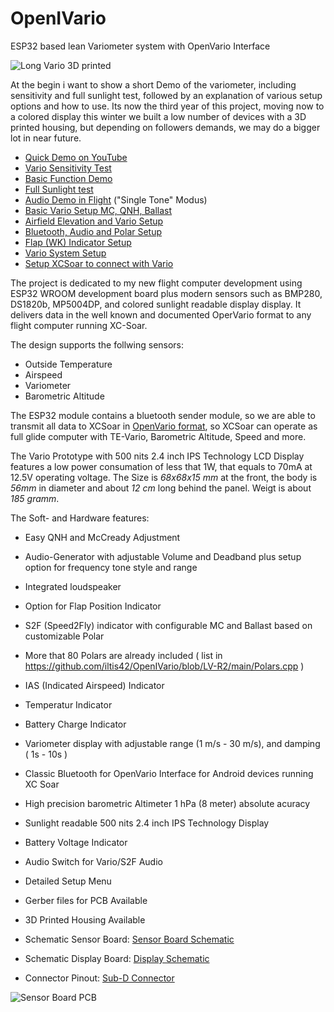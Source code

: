 # OpenIVario
ESP32 based lean Variometer system with OpenVario Interface

![Long Vario 3D printed](https://github.com/iltis42/OpenIVario/blob/LV-R2/images/LV-R2.jpg?raw=true)

At the begin i want to show a short Demo of the variometer, including sensitivity and full sunlight test, followed by an explanation of various setup options and how to use. Its now the third year of this project, moving now to a colored display this winter we built a low number of devices with a 3D printed housing, but depending on followers demands, we may do a bigger lot in near future.

* [Quick Demo on YouTube](https://www.youtube.com/watch?v=Piu5SiNPaRg)
* [Vario Sensitivity Test](https://www.youtube.com/watch?v=RqFLOQ9wvgY)
* [Basic Function Demo](https://www.youtube.com/watch?v=zGldyS57ZgQ)
* [Full Sunlight test](https://www.youtube.com/watch?v=TFL9i2DBNpA)
* [Audio Demo in Flight](https://www.youtube.com/watch?v=6Vc6OHcO_T4)  ("Single Tone" Modus)
* [Basic Vario Setup MC, QNH, Ballast](https://www.youtube.com/watch?v=DvqhuaVlfEI)
* [Airfield Elevation and Vario Setup](https://www.youtube.com/watch?v=x3UIpL9qGec)
* [Bluetooth, Audio and Polar Setup](https://www.youtube.com/watch?v=9HcsfyLX-wE)
* [Flap (WK) Indicator Setup](https://www.youtube.com/watch?v=tP2a2aDoOsg)
* [Vario System Setup](https://www.youtube.com/watch?v=BCR16WUTwJY)
* [Setup XCSoar to connect with Vario](https://www.youtube.com/watch?v=LDgnvLoTekU&t=95s)


The project is dedicated to my new flight computer development using ESP32 WROOM development board plus modern sensors such as BMP280, DS1820b, MP5004DP, and colored sunlight readable display display.
It delivers data in the well known and documented OperVario format to any flight computer running XC-Soar.

The design supports the follwing sensors:
* Outside Temperature
* Airspeed
* Variometer
* Barometric Altitude

The ESP32 module contains a bluetooth sender module, so we are able to transmit all data to XCSoar in [OpenVario format](https://github.com/iltis42/OpenIVario/blob/master/putty.log), so XCSoar can operate as full glide computer with TE-Vario, Barometric Altitude, Speed and more.

The Vario Prototype with 500 nits 2.4 inch IPS Technology LCD Display features a low power consumation of less that 1W, that equals to 70mA at 12.5V operating voltage. The Size is *68x68x15 mm* at the front, the body is *56mm* in diameter and about *12 cm* long behind the panel. Weigt is about *185 gramm*.

The Soft- and Hardware features:

- Easy QNH and McCready Adjustment
- Audio-Generator with adjustable Volume and Deadband plus setup option for frequency tone style and range
- Integrated loudspeaker 
- Option for Flap Position Indicator
- S2F (Speed2Fly) indicator with configurable MC and Ballast based on customizable Polar
- More that 80 Polars are already included ( list in https://github.com/iltis42/OpenIVario/blob/LV-R2/main/Polars.cpp )
- IAS (Indicated Airspeed) Indicator
- Temperatur Indicator
- Battery Charge Indicator
- Variometer display with adjustable range (1 m/s - 30 m/s), and damping ( 1s - 10s )
- Classic Bluetooth for OpenVario Interface for Android devices running XC Soar
- High precision barometric Altimeter 1 hPa (8 meter) absolute acuracy
- Sunlight readable 500 nits 2.4 inch IPS Technology Display
- Battery Voltage Indicator
- Audio Switch for Vario/S2F Audio
- Detailed Setup Menu

- Gerber files for PCB Available
- 3D Printed Housing Available 
- Schematic Sensor Board: [Sensor Board Schematic](https://github.com/iltis42/OpenIVario/blob/LV-R2/images/sensor.pdf)
- Schematic Display Board: [Display Schematic](https://github.com/iltis42/OpenIVario/blob/LV-R2/images/ivario-display.pdf)
- Connector Pinout: [Sub-D Connector](https://github.com/iltis42/OpenIVario/blob/LV_R2/images/subd.pdf)

![Sensor Board PCB](https://github.com/iltis42/OpenIVario/blob/LV-R2/images/Sensorboard.jpg)
